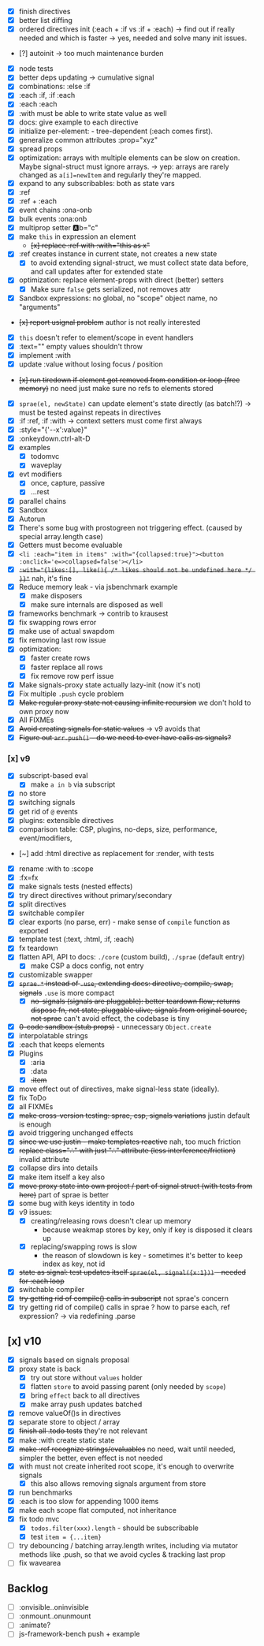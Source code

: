 * [x] finish directives
* [x] better list diffing
* [x] ordered directives init (:each + :if vs :if + :each) -> find out if really needed and which is faster
  -> yes, needed and solve many init issues.
* [?] autoinit -> too much maintenance burden
* [x] node tests
* [x] better deps updating -> cumulative signal
* [x] combinations: :else :if
* [x] :each :if, :if :each
* [x] :each :each
* [x] :with must be able to write state value as well
* [x] docs: give example to each directive
* [x] initialize per-element: <x :each><y :if></y><x> - tree-dependent (:each comes first).
* [x] generalize common attributes :prop="xyz"
* [x] spread props
* [x] optimization: arrays with multiple elements can be slow on creation. Maybe signal-struct must ignore arrays.
  -> yep: arrays are rarely changed as `a[i]=newItem` and regularly they're mapped.
* [x] expand to any subscribables: both as state vars
* [x] :ref
* [x] :ref + :each
* [x] event chains :ona-onb
* [x] bulk events :ona:onb
* [x] multiprop setter :a:b="c"
* [x] make `this` in expression an element
  * ~~[x] replace :ref with :with="this as x"~~
* [x] :ref creates instance in current state, not creates a new state
  * [x] to avoid extending signal-struct, we must collect state data before, and call updates after for extended state
* [x] optimization: replace element-props with direct (better) setters
  * [x] Make sure `false` gets serialized, not removes attr
* [x] Sandbox expressions: no global, no "scope" object name, no "arguments"
* ~~[x] report usignal problem~~ author is not really interested
* [x] `this` doesn't refer to element/scope in event handlers
* [x] :text="" empty values shouldn't throw
* [x] implement :with
* [x] update :value without losing focus / position
* ~~[x] run tiredown if element got removed from condition or loop (free memory)~~ no need just make sure no refs to elements stored
* [x] `sprae(el, newState)` can update element's state directly (as batch!?) -> must be tested against repeats in directives
* [x] :if :ref, :if :with -> context setters must come first always
* [x] :style="{'--x':value}"
* [x] :onkeydown.ctrl-alt-D
* [x] examples
  * [x] todomvc
  * [x] waveplay
* [x] evt modifiers
  * [x] once, capture, passive
  * [x] ...rest
* [x] parallel chains
* [x] Sandbox
* [x] Autorun
* [x] There's some bug with prostogreen not triggering effect. (caused by special array.length case)
* [x] Getters must become evaluable
* [x] `<li :each="item in items" :with="{collapsed:true}"><button :onclick='e=>collapsed=false'></li>`
* [x] ~~`:with="{likes:[], like(){ /* likes should not be undefined here */ }}"`~~ nah, it's fine
* [x] Reduce memory leak - via jsbenchmark example
  * [x] make disposers
  * [x] make sure internals are disposed as well
* [x] frameworks benchmark -> contrib to krausest
* [x] fix swapping rows error
* [x] make use of actual swapdom
* [x] fix removing last row issue
* [x] optimization:
  * [x] faster create rows
  * [x] faster replace all rows
  * [x] fix remove row perf issue
* [x] Make signals-proxy state actually lazy-init (now it's not)
* [x] Fix multiple `.push` cycle problem
* [x] ~~Make regular proxy state not causing infinite recursion~~ we don't hold to own proxy now
* [x] All FIXMEs
* [x] ~~Avoid creating signals for static values~~ -> v9 avoids that
* [x] ~~Figure out `arr.push()` - do we need to ever have calls as signals?~~

### [x] v9

* [x] subscript-based eval
  * [x] make `a in b` via subscript
* [x] no store
* [x] switching signals
* [x] get rid of `@` events
* [x] plugins: extensible directives
* [x] comparison table: CSP, plugins, no-deps, size, performance, event/modifiers,
* [~] add :html directive as replacement for :render, with tests
* [x] rename :with to :scope
* [x] :fx=fx
* [x] make signals tests (nested effects)
* [x] try direct directives without primary/secondary
* [x] split directives
* [x] switchable compiler
* [x] clear exports (no parse, err) - make sense of `compile` function as exported
* [x] template test (:text, :html, :if, :each)
* [x] fx teardown
* [x] flatten API, API to docs: `./core` (custom build), `./sprae` (default entry)
  * [x] make CSP a docs config, not entry
* [x] customizable swapper
* [x] ~~`sprae.*` instead of `.use`, extending docs: directive, compile, swap, signals~~ `.use` is more compact
  * [x] ~~no-signals (signals are pluggable): better teardown flow; returns dispose fn, not state; pluggable ulive; signals from original source, not sprae~~ can't avoid effect, the codebase is tiny
* [x] ~~0-code sandbox (stub props)~~ - unnecessary `Object.create`
* [x] interpolatable strings
* [x] :each that keeps elements
* [x] Plugins
  * [x] :aria
  * [x] :data
  * [x] ~~:item~~
* [x] move effect out of directives, make signal-less state (ideally).
* [x] fix ToDo
* [x] all FIXMEs
* [x] ~~make cross-version testing: sprae, csp, signals variations~~ justin default is enough
* [x] avoid triggering unchanged effects
* [x] ~~since we use justin - make templates reactive~~ nah, too much friction
* [x] ~~replace class="∴" with just "∴" attribute (less interference/friction)~~ invalid attribute
* [x] collapse dirs into details
* [x] make item itself a key also
* [x] ~~move proxy state into own project / part of signal struct (with tests from here)~~ part of sprae is better
* [x] some bug with keys identity in todo
* [x] v9 issues:
  * [x] creating/releasing rows doesn't clear up memory
    * because weakmap stores by key, only if key is disposed it clears up
  * [x] replacing/swapping rows is slow
    * the reason of slowdown is key - sometimes it's better to keep index as key, not id
* [x] ~~state as signal: test updates itself `sprae(el, signal({x:1}))` - needed for :each loop~~
* [x] switchable compiler
* [x] ~~try getting rid of compile() calls in subscript~~ not sprae's concern
* [x] try getting rid of compile() calls in sprae
  ? how to parse each, ref expression?
    -> via redefining .parse

## [x] v10

* [x] signals based on signals proposal
* [x] proxy state is back
  * [x] try out store without `values` holder
  * [x] flatten `store` to avoid passing parent (only needed by `scope`)
  * [x] bring `effect` back to all directives
  * [x] make array push updates batched
* [x] remove valueOf()s in directives
* [x] separate store to object / array
* [x] ~~finish all .todo tests~~ they're not relevant
* [x] make :with create static state
* [x] ~~make :ref recognize strings/evaluables~~ no need, wait until needed, simpler the better, even effect is not needed
* [x] with must not create inherited root scope, it's enough to overwrite signals
  * [x] this also allows removing signals argument from store
* [x] run benchmarks
* [x] :each is too slow for appending 1000 items
* [x] make each scope flat computed, not inheritance
* [x] fix todo mvc
  * [x] `todos.filter(xxx).length` - should be subscribable
  * [x] test `item = {...item}`
* [ ] try debouncing / batching array.length writes, including via mutator methods like .push, so that we avoid cycles & tracking last prop
* [ ] fix wavearea

## Backlog

* [ ] :onvisible..oninvisible
* [ ] :onmount..onunmount
* [ ] :animate?
* [ ] js-framework-bench push + example

